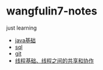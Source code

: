 # wangfulin7-notes

just learning

- [java基础](https://github.com/wangfulin7/wangfulin7-notes/blob/master/2019-08-18-JAVA%E5%9F%BA%E7%A1%80.md)
- [sql](https://github.com/wangfulin7/wangfulin7-notes/blob/master/2019-08-13-MYSQL.md)
- [git](https://github.com/wangfulin7/wangfulin7-notes/blob/master/2019-08-25-Learn-git.md)
- [线程基础、线程之间的共享和协作](./并发编程/线程基础、线程之间的共享和协作.md)
